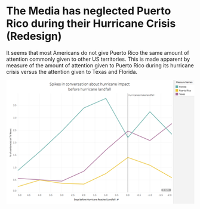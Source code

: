 # The Media has neglected Puerto Rico during their Hurricane Crisis (Redesign)

It seems that most Americans do not give Puerto Rico the same amount of attention commonly given to other US territories.
This is made apparent by measure of the amount of attention given to Puerto Rico during its hurricane crisis versus the attention given to Texas and Florida.

![spikes](spikes.png)
